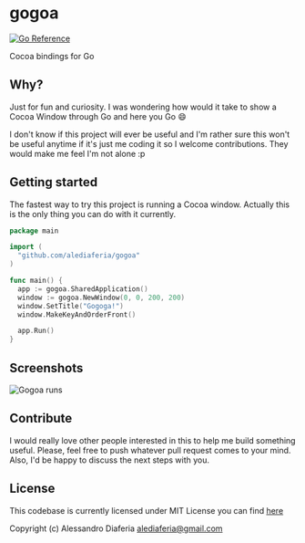 # gogoa
[![Go Reference](https://pkg.go.dev/badge/github.com/alediaferia/gogoa.svg)](https://pkg.go.dev/github.com/alediaferia/gogoa)

Cocoa bindings for Go

Why?
---
Just for fun and curiosity. I was wondering how would it take to show a Cocoa Window through Go and here you Go :smile:

I don't know if this project will ever be useful and I'm rather sure this won't be useful anytime if it's just me coding it so I welcome contributions. They would make me feel I'm not alone :p

Getting started
---------------

The fastest way to try this project is running a Cocoa window. Actually this is the only thing you can do with it currently.

```go
package main

import (
  "github.com/alediaferia/gogoa"
)

func main() {
  app := gogoa.SharedApplication()
  window := gogoa.NewWindow(0, 0, 200, 200)
  window.SetTitle("Gogoga!")
  window.MakeKeyAndOrderFront()

  app.Run()
}
```

Screenshots
-----------
![Gogoa runs](/support/images/gogoa_run.png?raw=true "Gogoa runs!")

Contribute
----------
I would really love other people interested in this to help me build something useful.
Please, feel free to push whatever pull request comes to your mind. Also, I'd be happy to discuss the next steps with you.

License
-------
This codebase is currently licensed under MIT License you can find [here](LICENSE)

Copyright (c) Alessandro Diaferia <alediaferia@gmail.com>
